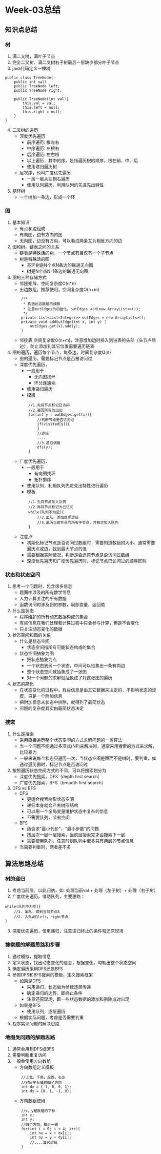 # Week-03总结
## 知识点总结
### 树
1. 满二叉树，满叶子节点
2. 完全二叉树，满二叉树右子树最后一层缺少部分叶子节点
3. java代码定义一棵树
```
public class TreeNode{
    public int vall
    public TreeNode left;
    public TreeNode right;
    
    public TreeNode(int val){
        this.val = val;
        this.left = null;
        this.right = null;
    }
}
```
4. 二叉树的遍历
    - 深度优先遍历
        - 前序遍历: 根左右
        - 中序遍历: 左根右
        - 后序遍历: 左右根
        - 以上遍历，其中的序，是指遍历根的顺序，根在前、中、后
        - 使用递归遍历树
    - 层次序，也叫广度优先遍历
        - 一层一层从左到右遍历
        - 使用队列遍历，利用队列的先进先出特性
5. 基环树
    - 一个树加一条边，形成一个环
### 图
1. 基本知识
    - 有点和边组成
    - 有向图，边有方向的图
    - 无向图，边没有方向，可以看成两条互为相反方向的边
2. 图和树、链表之间的关系
    - 链表是特殊话的树，一个节点有且仅有一个子节点
    - 树是特殊话的图
        - 基环树是N个点N条边的联通无向图
        - 树是N个点N-1条边的联通无向图
3. 图的三种存储方式
    - 邻接矩阵，空间复杂度O(n*n)
    - 出边数组，推荐使用，空间复杂度O(n+m)
    ```
        /**
         * 构造出边数组的模板
         * 注意outEdges的初始化，outEdges.add(new ArrayList<>());
         */
        private List<List<Integer>> outEdges = new ArrayList<>();
        private void addOutEdge(int x, int y) {
            outEdges.get(x).add(y);
        }
    ```
    - 邻接表,空间复杂度O(n+m)，注意增加边时插入到链表的头部（头节点后边），防止添加到其它位置需要遍历链表
4. 图的遍历，遍历每个节点，每条边，时间复杂度O(n)
    - 图的遍历，需要标记节点是否被访问过
    - 深度优先遍历，
        - 一般用于
            - 无向图找环
            - 环分连通块
        - 使用递归遍历
        - 模版
        ```
            //1.先将节点标记已访问
            //2.遍历所有的出边
            for(int y : outEdges.get(x)){
                //判断节点是否访问过
                if(visited[y]){
                }
                //逻辑
                ....
                //3.递归调用
                dfs(y);
            }
        ```
    - 广度优先遍历，
        - 一般用于
            - 有向图找环
            - 拓扑排序
        - 使用队列，利用队列先进先出特性进行遍历
        - 模板
        ```
            //1.先将节点加入队列
            //2.再将节点标记为已访问
            while(队列不为空){
                //3.出队，添加处理逻辑
                //4.遍历当前节点的所有子节点，并依次加入队列
            } 
        ```
    - 注意点
        - 初始化标记节点是否访问过数组时，需要知道数组的大小，通常需要遍历点或边，找到最大节点的值
        - 需要根据实际情况，判断是否还原节点是否访问过数组
        - 深度优先遍历和广度优先遍历时，标记节点已访问过的顺序区别
### 状态和状态空间
1. 思考一个问题时，包含很多信息
    - 题面中涉及的所有数学信息
    - 人力计算关注的所有数据
    - 函数访问时涉及到的参数，局部变量，返回值
2. 什么是状态
    - 程序维护的所有动态数据构成的集合
    - 有些信息在我们处理和计算过程中只会参与计算，但是不会变化
    - 只关注动态变化的数据
3. 状态空间和图的关系
    - 什么是状态空间
        - 状态空间指所有可能状态构成的集合
    - 状态空间抽象为图
        - 把状态抽象为点
        - 一个状态到另一个状态，中间可以抽象出一条有向边
        - 整个状态空间就抽象成了一张图
        - 对一个问题的求解就抽象成了对这张图的遍历
4. 状态的简化
    - 在状态变化的过程中，有些信息是由其它数据来决定的，不影响状态的规模，只是一个附加信息
    - 把附加信息从状态中排除，就得到了最简状态
    - 问题的复杂度其实由最简状态决定
### 搜索
1. 什么是搜索
    - 采用直接遍历整个状态空间的方式求解问题的一类算法
    - 当一个问题不能通过多项式(NP)来解决时，通常采用搜索的方式来求解，比较暴力
    - 一般来说每个状态只遍历一次，当状态空间是图而不是树时，要判重，如通过遍历图时，标记节点是否访问过
2. 按照遍历状态空间方式的不同，可以将搜索划分为
    - 深度优先搜索，DFS（depth first search）
    - 广度优先搜索，BFS（breadth first search）
3. DFS vs BFS
    - DFS
        - 更适合搜索树形状态空间
        - 递归本身就会产生树形结构
        - 可以用一个全局变量维护状态中复杂的信息
        - 不需要队列，节省空间
    - BFS
        - 适合求"最小代价"、"最小步数"的问题
        - 按层次一层一层搜索，当前层搜索完才会搜索下一层
        - 需要使用队列，任意时刻队列中至多只有两层的节点信息
    - 当需要判重时，两者差不多

## 算法思路总结
### 树的递归
1. 考虑当前层，以此归纳，如: 处理当前val + 处理（左子树）+ 处理（右子树）
2. 广度优先遍历，借助队列，主要思路：
```
while(队列不为空){
    //1. 出队，得到当前节点A
    //2. 入队A的left，right节点
}
```
3. 深度优先遍历，使用递归，注意递归终止的条件和还原现场
### 搜索题的解题思路和步骤
1. 通过模拟，提取信息
2. 定义状态，找出动态变化的信息，根据变化，勾勒出整个状态空间
3. 确定遍历采用DFS还是BFS
4. 参照DFS和BFS搜索的模板，定义搜索框架
    - 如果是DFS
        - 采用递归，状态做为参数逐层传递
        - 确定递归的边界，即终止条件
        - 注意还原现场，即一些状态数据的添加和删除成对出现
    - 如果是BFS
        - 使用队列，逐层遍历
    - 根据实际问题，考虑是否需要判重
5. 程序实现问题的解决思路

### 地图类问题的解题思路
1. 通常会用到DFS或BFS
2. 需要判断重复访问
3. 一般会使用方向数组
    - 方向数组定义模板
    ```
        //上北，下南，左西，右东
        //对应坐标轴的四个方向
        int dx = {-1, 0, 0, 1};
        int dy = {0, 1, -1, 0};
    ```
    - 方向数组使用
    ``` 
        //x，y是数组的下标
        int x;
        int y;
        //四个方向，都走一遍
        for(int i = 0; i < 4; i++){
            int nx = x + dx[i];
            int ny = y + dy[i];
            //....其它逻辑
        }
    ```
